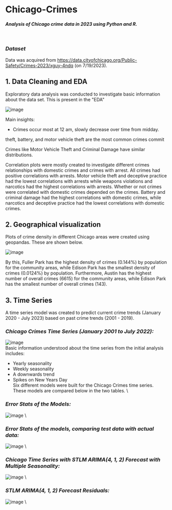# Chicago-Crimes
#### *Analysis of Chicago crime data in 2023 using Python and R.*
&nbsp;
### *Dataset*
Data was acquired from https://data.cityofchicago.org/Public-Safety/Crimes-2023/xguy-4ndq (on 7/19/2023).

## 1. Data Cleaning and EDA
Exploratory data analysis was conducted to investigate basic information about the data set. This is present in the "EDA" 


![image](https://github.com/krtfesm/Chicago-Crimes/assets/110089197/50991c9e-9645-4898-8dbf-86adcdb3d663)


Main insights: 
* Crimes occur most at 12 am, slowly decrease over time from midday.

theft, battery, and motor vehicle theft are the most common crimes commit

Crimes like Motor Vehicle Theft and Criminal Damage have similar distributions.

Correlation plots were mostly created to investigate different crimes relationships with domestic crimes and
crimes with arrest.
All crimes had positive correlations with arrests. Motor vehicle theft and deceptive practice had the lowest
correlations with arrests while weapons violations and narcotics had the highest correlations with arrests.
Whether or not crimes were correlated with domestic crimes depended on the crimes. Battery and criminal
damage had the highest correlations with domestic crimes, while narcotics and deceptive practice had the
lowest correlations with domestic crimes.

## 2. Geographical visualization

Plots of crime density in different Chicago areas were created using geopandas. These are shown below. 

![image](https://github.com/krtfesm/Chicago-Crimes/assets/110089197/678190d7-c957-47f1-b6a3-b9cda42e2f88)

By this, Fuller Park has the highest density of crimes (0.144%) by population for the community areas, while Edison Park has the smallest density of crimes (0.0124%) by population.
Furthermore, Austin has the highest number of overall crimes (6615) for the community areas, while Edison Park has the smallest number of overall crimes (143).


## 3. Time Series

A time series model was created to predict current crime trends (January 2020 - July 2023) based on past crime trends (2001 - 2019).

### *Chicago Crimes Time Series (January 2001 to July 2022):*
![image](https://github.com/krtfesm/Chicago-Crimes/assets/110089197/f7ed8f81-2467-42cc-9541-e52ebcfcfde4)
\
Basic information understood about the time series from the initial analysis includes:
* Yearly seasonality
* Weekly seasonality
* A downwards trend
* Spikes on New Years Day
\
Six different models were built for the Chicago Crimes time series. These models are compared below in the two tables.
\
### *Error Stats of the Models:*
![image](https://github.com/krtfesm/Chicago-Crimes/assets/110089197/2ad6dbd3-d4a5-48cb-9e83-654e2abc9087)
\
### *Error Stats of the models, comparing test data with actual data:*
![image](https://github.com/krtfesm/Chicago-Crimes/assets/110089197/94b82e83-c6b1-4f20-b29d-f5262bd12f6e)
\
### *Chicago Time Series with STLM ARIMA(4, 1, 2) Forecast with Multiple Seasonality:*
![image](https://github.com/krtfesm/Chicago-Crimes/assets/110089197/dc6043a5-be82-4874-91c3-7c2155693733)
\
### *STLM ARIMA(4, 1, 2) Forecast Residuals:* 
![image](https://github.com/krtfesm/Chicago-Crimes/assets/110089197/56ebb78e-d9ad-4d16-8d9d-530d22991833)
\





